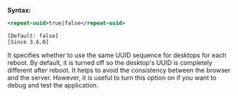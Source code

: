 **Syntax:**

```xml
<repeat-uuid>true|false</repeat-uuid>
```

`[Default: false]`  
`[Since 3.6.0]`

It specifies whether to use the same UUID sequence for desktops for each
reboot. By default, it is turned off so the desktop's UUID is completely
different after reboot. It helps to avoid the consistency between the
browser and the server. However, it is useful to turn this option on if
you want to debug and test the application.


